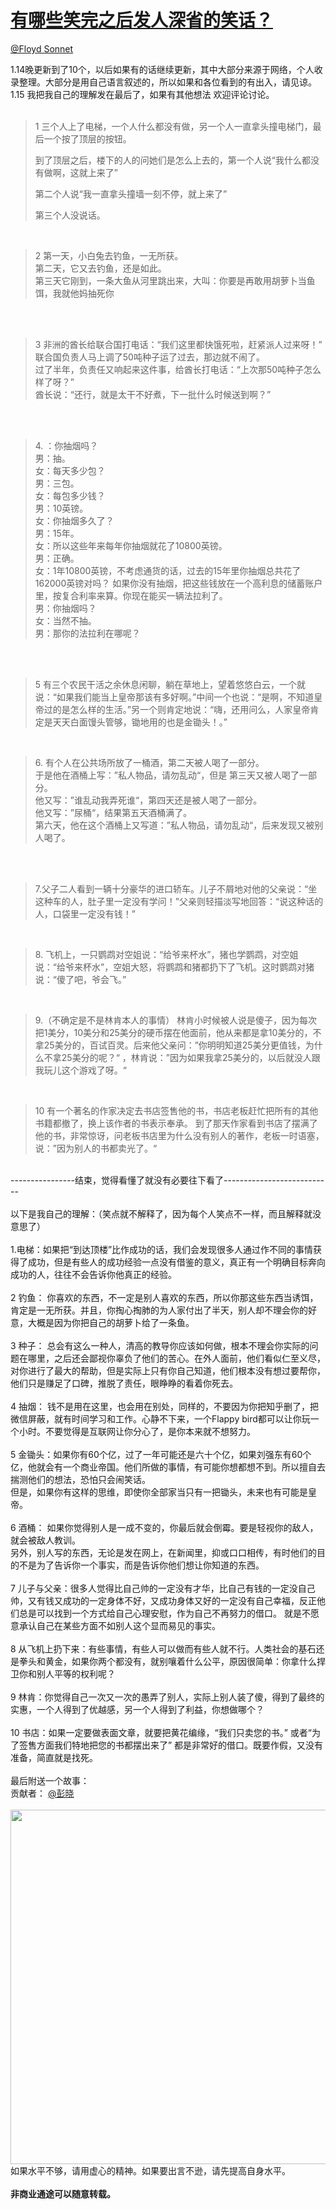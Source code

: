 
#  [有哪些笑完之后发人深省的笑话？](https://zhihu.com/questions/34810002)



[@Floyd Sonnet](https://zhihu.com/people/fbfea6a80cdcea66428bcb474cc53bab)

1.14晚更新到了10个，以后如果有的话继续更新，其中大部分来源于网络，个人收录整理。大部分是用自己语言叙述的，所以如果和各位看到的有出入，请见谅。  <br>1.15 我把我自己的理解发在最后了，如果有其他想法 欢迎评论讨论。<br><br><blockquote>1 三个人上了电梯，一个人什么都没有做，另一个人一直拿头撞电梯门，最后一个按了顶层的按钮。

到了顶层之后，楼下的人的问她们是怎么上去的，第一个人说“我什么都没有做啊，这就上来了”

第二个人说“我一直拿头撞墙一刻不停，就上来了”

第三个人没说话。</blockquote><br><blockquote>2 第一天，小白兔去钓鱼，一无所获。<br>第二天，它又去钓鱼，还是如此。<br>第三天它刚到，一条大鱼从河里跳出来，大叫：你要是再敢用胡萝卜当鱼饵，我就他妈抽死你</blockquote><br><br><blockquote> 3 非洲的酋长给联合国打电话：“我们这里都快饿死啦，赶紧派人过来呀！”<br> 联合国负责人马上调了50吨种子运了过去，那边就不闹了。 <br>过了半年，负责任又响起来这件事，给酋长打电话：“上次那50吨种子怎么样了呀？”<br>酋长说：“还行，就是太干不好煮，下一批什么时候送到啊？”</blockquote><br><br><blockquote>4.  ：你抽烟吗？ <br>男：抽。 <br>女：每天多少包？ <br>男：三包。<br>女：每包多少钱？<br>男：10英镑。<br>女：你抽烟多久了？ <br>男：15年。<br>女：所以这些年来每年你抽烟就花了10800英镑。<br>男：正确。 <br>女：1年10800英镑，不考虑通货的话，过去的15年里你抽烟总共花了162000英镑对吗？ 如果你没有抽烟，把这些钱放在一个高利息的储蓄账户里，按复合利率来算。你现在能买一辆法拉利了。 <br>男：你抽烟吗？ <br>女：当然不抽。 <br>男：那你的法拉利在哪呢？</blockquote><br><br><blockquote>5  有三个农民干活之余休息闲聊，躺在草地上，望着悠悠白云，一个就说：“如果我们能当上皇帝那该有多好啊。”中间一个也说：“是啊，不知道皇帝过的是怎么样的生活。”另一个则肯定地说：“嗨，还用问么，人家皇帝肯定是天天白面馒头管够，锄地用的也是金锄头！。”</blockquote><br><blockquote>6. 有个人在公共场所放了一桶酒，第二天被人喝了一部分。<br>    于是他在酒桶上写：”私人物品，请勿乱动“，但是 第三天又被人喝了一部分。<br>     他又写：”谁乱动我弄死谁“，第四天还是被人喝了一部分。<br>     他又写：”尿桶“，结果第五天酒桶满了。<br>第六天，他在这个酒桶上又写道：”私人物品，请勿乱动“，后来发现又被别人喝了。</blockquote><br><br><blockquote>7.父子二人看到一辆十分豪华的进口轿车。儿子不屑地对他的父亲说：“坐这种车的人，肚子里一定没有学问！”父亲则轻描淡写地回答：“说这种话的人，口袋里一定没有钱！”</blockquote><br><blockquote>8. 飞机上，一只鹦鹉对空姐说：“给爷来杯水”，猪也学鹦鹉，对空姐说：“给爷来杯水”，空姐大怒，将鹦鹉和猪都扔下了飞机。这时鹦鹉对猪说：“傻了吧，爷会飞。”</blockquote><br><blockquote>9.（不确定是不是林肯本人的事情） 林肯小时候被人说是傻子，因为每次把1美分，10美分和25美分的硬币摆在他面前，他从来都是拿10美分的，不拿25美分的，百试百灵。后来他父亲问：”你明明知道25美分更值钱，为什么不拿25美分的呢？“ ，林肯说：”因为如果我拿25美分的，以后就没人跟我玩儿这个游戏了呀。“</blockquote><br><blockquote>10 有一个著名的作家决定去书店签售他的书，书店老板赶忙把所有的其他书籍都撤了，换上该作者的书表示奉承。 到了那天作家看到书店了摆满了他的书，非常惊讶，问老板书店里为什么没有别人的著作，老板一时语塞，说：”因为别人的书都卖光了。“</blockquote><br>----------------结束，觉得看懂了就没有必要往下看了---------------------------<br><br>以下是我自己的理解：（笑点就不解释了，因为每个人笑点不一样，而且解释就没意思了）<br><br>1.电梯：如果把“到达顶楼”比作成功的话，我们会发现很多人通过作不同的事情获得了成功，但是有些人的成功经验一点没有借鉴的意义，真正有一个明确目标奔向成功的人，往往不会告诉你他真正的经验。<br><br>2 钓鱼： 你喜欢的东西，不一定是别人喜欢的东西，所以你那这些东西当诱饵，肯定是一无所获。并且，你掏心掏肺的为人家付出了半天，别人却不理会你的好意，大概是因为你把自己的胡萝卜给了一条鱼。<br><br>3 种子： 总会有这么一种人，清高的教导你应该如何做，根本不理会你实际的问题在哪里，之后还会鄙视你辜负了他们的苦心。在外人面前，他们看似仁至义尽，对你进行了最大的帮助，但是实际上只有你自己知道，他们根本没有想过要帮你，他们只是赚足了口碑，推脱了责任，眼睁睁的看着你死去。 <br><br>4 抽烟： 钱不是用在这里，也会用在别处，同样的，不要因为你把知乎删了，把微信屏蔽，就有时间学习和工作。心静不下来，一个Flappy bird都可以让你玩一个小时。不要觉得是互联网让你分心了，是你本来就不想努力。<br><br>5 金锄头：如果你有60个亿，过了一年可能还是六十个亿，如果刘强东有60个亿，他就会有一个商业帝国。他们所做的事情，有可能你想都想不到。所以擅自去揣测他们的想法，恐怕只会闹笑话。 <br>但是，如果你有这样的思维，即使你全部家当只有一把锄头，未来也有可能是皇帝。  <br><br>6 酒桶： 如果你觉得别人是一成不变的，你最后就会倒霉。要是轻视你的敌人，就会被敌人教训。<br>   另外，别人写的东西，无论是发在网上，在新闻里，抑或口口相传，有时他们的目的不是为了告诉你一个事实，而是告诉你他们想让你知道的东西。<br><br>7 儿子与父亲：很多人觉得比自己帅的一定没有才华，比自己有钱的一定没自己帅，又有钱又成功的一定身体不好，又成功身体又好的一定没有自己幸福，反正他们总是可以找到一个方式给自己心理安慰，作为自己不再努力的借口。 就是不愿意承认自己在某些方面不如别人这个显而易见的事实。 <br><br>8 从飞机上扔下来：有些事情，有些人可以做而有些人就不行。人类社会的基石还是拳头和黄金，如果你两个都没有，就别嚷着什么公平，原因很简单：你拿什么捍卫你和别人平等的权利呢？<br><br>9 林肯：你觉得自己一次又一次的愚弄了别人，实际上别人装了傻，得到了最终的实惠，一个人得到了优越感，另一个人得到了利益，你想做哪个？<br><br>10 书店：如果一定要做表面文章，就要把黄花编缘，“我们只卖您的书。” 或者“为了签售方面我们特地把您的书都摆出来了” 都是非常好的借口。既要作假，又没有准备，简直就是找死。 <br><br>最后附送一个故事：<br>贡献者： <a data-hash="6953839ba98d1e4d00ab61edb73b241e" href="http://www.zhihu.com/people/6953839ba98d1e4d00ab61edb73b241e" class="member_mention" data-tip="p$b$6953839ba98d1e4d00ab61edb73b241e" data-hovercard="p$b$6953839ba98d1e4d00ab61edb73b241e">@彭晓</a><br><br><img src="http://pic4.zhimg.com/50/1e160de9c2f9c160d90d6a4d3edfe2fb_b.png" data-rawwidth="567" data-rawheight="189" class="origin_image zh-lightbox-thumb" width="567" data-original="http://pic4.zhimg.com/50/1e160de9c2f9c160d90d6a4d3edfe2fb_r.png"><br>如果水平不够，请用虚心的精神。如果要出言不逊，请先提高自身水平。 <br><br><b>非商业通途可以随意转载。 </b>